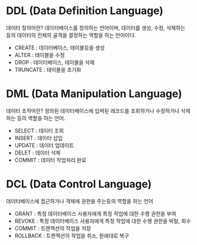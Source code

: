 # DDL (Data Definition Language)

데이터 정의어란? 데이터베이스를 정의하는 언어이며, 데이터를 생성, 수정, 삭제하는 등의 데이터의 전체의 골격을 결정하는 역할을 하는 언어이다.

* CREATE : 데이터베이스, 테이블등을 생성
* ALTER : 테이블을 수정
* DROP : 데이터베이스, 테이블을 삭제
* TRUNCATE : 테이블을 초기화

# DML (Data Manipulation Language) 

데이터 조작어란? 정의된 데이터베이스에 입력된 레코드를 조회하거나 수정하거나 삭제하는 등의 역할을 하는 언어.

* SELECT : 데이터 조회
* INSERT : 데이터 삽입
* UPDATE : 데이터 업데이트
* DELET : 데이터 삭제
* COMMIT : 데이터 작업처리 완료

# DCL (Data Control Language) 

데이터베이스에 접근하거나 객체에 권한을 주는등의 역할을 하는 언어

* GRANT : 특정 데이터베이스 사용자에게 특정 작업에 대한 수행 권한을 부여
* REVOKE : 특정 데이터베이스 사용자에게 특정 작업에 대한 수행 권한을 박탈, 회수
* COMMIT : 트랜잭션의 작업을 저장
* ROLLBACK : 트랜잭션의 작업을 취소, 원래대로 복구